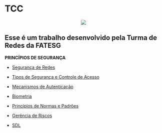 <h1>TCC</h1>
<p align="center">
<img src="https://ead.fieg.com.br/pluginfile.php/1/theme_moove/logo/1676653367/logoSesiSenai%20%281%29.png">
</p>
<p align="center">
<h2>Esse é um trabalho desenvolvido pela Turma de Redes da FATESG</h2>

__PRINCÍPIOS DE SEGURANÇA__

- [Segurança de Redes](https://github.com/Patolinoomago/TCC/blob/main/#Segurança-de-Redes)

- [Tipos de Segurança e Controle de Acesso](https://github.com/Patolinoomago/TCC/blob/main/#Tipos-de-Segurança-e-Controle-de-Acesso)

- [Mecanismos de Autenticação](https://github.com/Patolinoomago/TCC/blob/main/#Mecanismos-de-Autenticação)

- [Biometria](https://github.com/Patolinoomago/TCC/#Biometria)

- [Princípios de Normas e Padrões](https://github.com/Patolinoomago/TCC/blob/main/#Princípios-de-Normas-e-Padrões)

- [Gerência de Riscos](https://github.com/Patolinoomago/TCC/blob/main/#Gerência-de-Riscos)

- [SDL](https://github.com/Patolinoomago/TCC/SDL)

